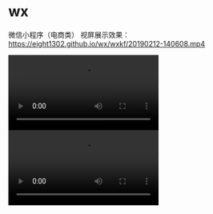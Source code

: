 # wx
微信小程序（电商类）
视屏展示效果：https://eight1302.github.io/wx/wxkf/20190212-140608.mp4

![Watch the video](https://eight1302.github.io/wx/wxkf/20190212-140608.mp4)
![微信小程序电商类的demo模板，包括购物车以及支付相关的功能](https://eight1302.github.io/wx/wxkf/20190212-140608.mp4)

